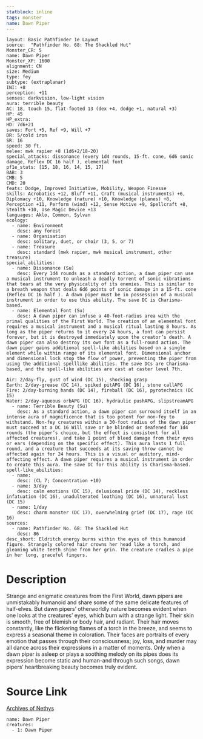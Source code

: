 ```yaml
---
statblock: inline
tags: monster
name: Dawn Piper
---
```

```statblock
layout: Basic Pathfinder 1e Layout
source:  "Pathfinder No. 68: The Shackled Hut"
Monster_CR: 5
name: Dawn Piper
Monster_XP: 1600
alignment: CN
size: Medium
type: fey
subtype: (extraplanar)
INI: +8
perception: +11
senses: darkvision, low-light vision
aura: terrible beauty
AC: 18, touch 15, flat-footed 13 (dex +4, dodge +1, natural +3)
HP: 45
HP_extra: 
HD: 7d6+21
saves: Fort +5, Ref +9, Will +7
DR: 5/cold iron
SR: 16
speed: 30 ft.
melee: mwk rapier +8 (1d6+2/18-20)
special_attacks: dissonance (every 1d4 rounds, 15-ft. cone, 6d6 sonic damage, Reflex DC 16 half ), elemental font
pf1e_stats: [15, 18, 16, 14, 15, 17]
BAB: 3
CMB: 5
CMD: 20
feats: Dodge, Improved Initiative, Mobility, Weapon Finesse
skills: Acrobatics +12, Bluff +11, Craft (musical instruments) +6, Diplomacy +10, Knowledge (nature) +10, Knowledge (planes) +8, Perception +11, Perform (wind) +12, Sense Motive +9, Spellcraft +8, Stealth +10, Use Magic Device +13
languages: Aklo, Common, Sylvan
ecology:
  - name: Environment
    desc: any forest
  - name: Organisation
    desc: solitary, duet, or choir (3, 5, or 7)
  - name: Treasure
    desc: standard (mwk rapier, mwk musical instrument, other treasure)
special_abilities:
  - name: Dissonance (Su)
    desc: Every 1d4 rounds as a standard action, a dawn piper can use a musical instrument to unleash a deadly torrent of sonic vibrations that tears at the very physicality of its enemies. This is similar to a breath weapon that deals 6d6 points of sonic damage in a 15-ft. cone (Reflex DC 16 half ). A dawn piper must be in possession of a musical instrument in order to use this ability. The save DC is Charisma-based.
  - name: Elemental Font (Su)
    desc: A dawn piper can infuse a 40-foot-radius area with the primal qualities of the First World. The creation of an elemental font requires a musical instrument and a musical ritual lasting 8 hours. As long as the piper returns to it every 24 hours, a font can persist forever, but it is destroyed immediately upon the creator’s death. A dawn piper can also destroy its own font as a full-round action. The dawn piper gains additional spell-like abilities based on a single element while within range of its elemental font. Dimensional anchor and dimensional lock stop the flow of power, preventing the piper from using the additional spelllike abilities. The save DCs are Charisma-based, and the spell-like abilities are cast at caster level 7th. 

Air: 2/day-fly, gust of wind (DC 15), shocking grasp 
Earth: 2/day-grease (DC 14), spiked pitAPG (DC 16), stone callAPG 
Fire: 2/day-burning hands (DC 14), fireball (DC 16), pyrotechnics (DC 15) 
Water: 2/day-aqueous orbAPG (DC 16), hydraulic pushAPG, slipstreamAPG
  - name: Terrible Beauty (Su)
    desc: As a standard action, a dawn piper can surround itself in an intense aura of magnificence that is too potent for non-fey to withstand. Non-fey creatures within a 30-foot radius of the dawn piper must succeed at a DC 16 Will save or be blinded or deafened for 1d4 rounds (the piper’s choice, but the effect is consistent for all affected creatures), and take 1 point of bleed damage from their eyes or ears (depending on the specific effect). This aura lasts 1 full round, and a creature that succeeds at its saving throw cannot be affected again for 24 hours. This is a visual or auditory, mind-affecting effect. A dawn piper requires a musical instrument in order to create this aura. The save DC for this ability is Charisma-based.
spell-like_abilities:
  - name:
    desc: (CL 7; Concentration +10)
  - name: 3/day
    desc: calm emotions (DC 15), delusional pride (DC 14), reckless infatuation (DC 16), unadulterated loathing (DC 16), unnatural lust (DC 15)
  - name: 1/day
    desc: charm monster (DC 17), overwhelming grief (DC 17), rage (DC 16)
sources:
  - name: Pathfinder No. 68: The Shackled Hut
    desc: 86
desc_short: Eldritch energy burns within the eyes of this humanoid figure. Strangely colored hair crowns her head like a torch, and gleaming white teeth shine from her grin. The creature cradles a pipe in her long, graceful fingers.
```
# Description
Strange and enigmatic creatures from the First World, dawn pipers are unmistakably humanoid and share some of the same delicate features of half-elves. But dawn pipers’ otherworldly nature becomes evident when one looks at the creatures’ eyes, which burn with a strange light. Their skin is smooth, free of blemish or body hair, and radiant. Their hair moves constantly, like the flickering flames of a torch in the breeze, and seems to express a seasonal theme in coloration. Their faces are portraits of every emotion that passes through their consciousness; joy, loss, and murder may all dance across their expressions in a matter of moments. Only when a dawn piper is asleep or plays a soothing melody on its pipes does its expression become static and human-and through such songs, dawn pipers’ heartbreaking beauty becomes truly evident.
# Source Link
[Archives of Nethys](https://aonprd.com/MonsterDisplay.aspx?ItemName=Dawn%20Piper)
```encounter-table
name: Dawn Piper
creatures:
  - 1: Dawn Piper
```
